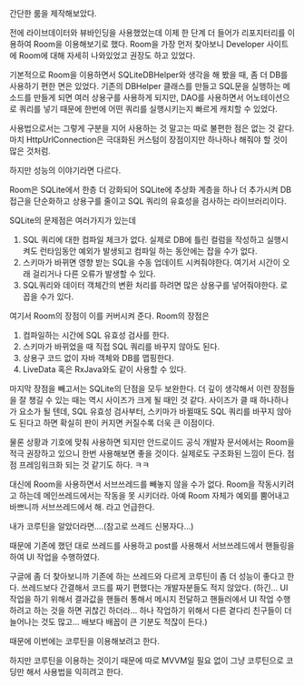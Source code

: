간단한 룸을 제작해보았다.

전에 라이브데이터와 뷰바인딩을 사용했었는데 이제 한 단계 더 들어가 리포지터리를 이용하여 Room을 이용해보기로 했다.
Room을 가장 먼저 찾아보니 Developer 사이트에 Room에 대해 자세히 나와있었고 권장도 하고 있었다.

기본적으로 Room을 이용하면서 SQLiteDBHelper와 생각을 해 봤을 때, 좀 더 DB를 사용하기 편한 면은 있었다.
기존의 DBHelper 클래스를 만들고 SQL문을 실행하는 메소드를 만들게 되면 여러 상용구를 사용하게 되지만, DAO를 사용하면서 어노테이션으로 쿼리를 넣기 때문에 한번에 어떤 쿼리를 실행시키는지 빠르게 캐치할 수 있었다.

사용법으로서는 그렇게 구분을 지어 사용하는 것 말고는 따로 불편한 점은 없는 것 같다. 마치 HttpUrlConnection은 극대화된 커스텀이 장점이지만 하나하나 해줘야 할 것이 많은 것처럼.

하지만 성능의 이야기라면 다르다.

Room은 SQLite에서 한층 더 강화되어 SQLite에 추상화 계층을 하나 더 추가시켜 DB접근을 단순화하고 상용구를 줄이고 SQL 쿼리의 유효성을 검사하는 라이브러리이다.

SQLite의 문제점은 여러가지가 있는데
  1. SQL 쿼리에 대한 컴파일 체크가 없다. 실제로 DB에 틀린 컬럼을 작성하고 실행시켜도 런타임동안 예외가 발생되고 컴파일 하는 동안에는 잡을 수가 없다.
  2. 스키마가 바뀌면 영향 받는 SQL을 수동 업데이트 시켜줘야한다. 여기서 시간이 오래 걸리거나 다른 오류가 발생할 수 있다.
  3. SQL쿼리와 데이터 객체간의 변환 처리를 하려면 많은 상용구를 넣어줘야한다.
로 꼽을 수가 있다.

여기서 Room의 장점이 이를 커버시켜 준다.
Room의 장점은
  1. 컴파일하는 시간에 SQL 유효성 검사를 한다.
  2. 스키마가 바뀌었을 때 직접 SQL 쿼리를 바꾸지 않아도 된다.
  3. 상용구 코드 없이 자바 객체와 DB를 맵핑한다.
  4. LiveData 혹은 RxJava와도 같이 사용할 수 있다.
  
마지막 장점을 빼고서는 SQLite의 단점을 모두 보완한다. 더 깊이 생각해서 이런 장점들을 잘 챙길 수 있는 때는 역시 사이즈가 크게 될 때인 것 같다. 사이즈가 클 때 하나하나가 요소가 될 텐데, SQL 유효성 검사부터, 스키마가 바뀔때도 SQL 쿼리를 바꾸지 않아도 된다고 하면 확실히 판이 커지면 커질수록 더욱 큰 이점이다.

물론 상황과 기호에 맞춰 사용하면 되지만 안드로이드 공식 개발자 문서에서는 Room을 적극 권장하고 있으니 한번 사용해보면 좋을 것이다. 실제로도 구조화된 느낌이 든다. 점점 프레임워크화 되는 것 같기도 하다. ㅋㅋ

대신에 Room을 사용하면서 서브쓰레드를 빼놓지 않을 수가 없다. Room을 작동시키려고 하는데 메인쓰레드에서는 작동을 못 시키더라. 아예 Room 자체가 예외를 뿜어내고 바쁘니까 서브쓰레드에서 해. 라고 언급한다.

내가 코루틴을 알았더라면....(참고로 쓰레드 신봉자다...)

때문에 기존에 했던 대로 쓰레드를 사용하고 post를 사용해서 서브쓰레드에서 핸들링을 하여 UI 작업을 수행하였다.

구글에 좀 더 찾아보니까 기존에 하는 쓰레드와 다르게 코루틴이 좀 더 성능이 좋다고 한다. 쓰레드보다 간결해서 코드를 짜기 편했다는 개발자분들도 적지 않았다. (하긴... UI 작업을 하기 위해서 결과값을 핸들러 통해서 메시지 전달하고 핸들러에서 UI 작업 수행하려고 하는 것을 하면 귀찮긴 하더라... 하나 작업하기 위해서 다른 곁다리 친구들이 더 늘어나는 것도 많고... 배보다 배꼽이 큰 기분도 적잖이 든다.)

때문에 이번에는 코루틴을 이용해보려고 한다.

하지만 코루틴을 이용하는 것이기 때문에 따로 MVVM일 필요 없이 그냥 코루틴으로 코딩만 해서 사용법을 익히려고 한다.
